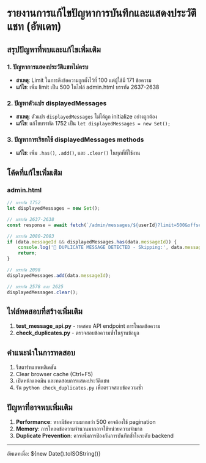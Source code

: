 # รายงานการแก้ไขปัญหาการบันทึกและแสดงประวัติแชท (อัพเดท)

## สรุปปัญหาที่พบและแก้ไขเพิ่มเติม

### 1. ปัญหาการแสดงประวัติแชทไม่ครบ
- **สาเหตุ**: Limit ในการดึงข้อความถูกตั้งไว้ที่ 100 แต่ผู้ใช้มี 171 ข้อความ
- **แก้ไข**: เพิ่ม limit เป็น 500 ในไฟล์ admin.html บรรทัด 2637-2638

### 2. ปัญหาตัวแปร displayedMessages
- **สาเหตุ**: ตัวแปร `displayedMessages` ไม่ได้ถูก initialize อย่างถูกต้อง
- **แก้ไข**: แก้ไขบรรทัด 1752 เป็น `let displayedMessages = new Set();`

### 3. ปัญหาการเรียกใช้ displayedMessages methods
- **แก้ไข**: เพิ่ม `.has()`, `.add()`, และ `.clear()` ในทุกที่ที่ใช้งาน

## โค้ดที่แก้ไขเพิ่มเติม

### admin.html
```javascript
// บรรทัด 1752
let displayedMessages = new Set();

// บรรทัด 2637-2638
const response = await fetch(`/admin/messages/${userId}?limit=500&offset=0`);

// บรรทัด 2080-2083
if (data.messageId && displayedMessages.has(data.messageId)) {
    console.log('🔄 DUPLICATE MESSAGE DETECTED - Skipping:', data.messageId);
    return;
}

// บรรทัด 2098
displayedMessages.add(data.messageId);

// บรรทัด 2578 และ 2625
displayedMessages.clear();
```

## ไฟล์ทดสอบที่สร้างเพิ่มเติม

1. **test_message_api.py** - ทดสอบ API endpoint การโหลดข้อความ
2. **check_duplicates.py** - ตรวจสอบข้อความซ้ำในฐานข้อมูล

## คำแนะนำในการทดสอบ

1. รีสตาร์ทแอพพลิเคชัน
2. Clear browser cache (Ctrl+F5)
3. เปิดหน้าแอดมิน และทดสอบการแสดงประวัติแชท
4. รัน `python check_duplicates.py` เพื่อตรวจสอบข้อความซ้ำ

## ปัญหาที่อาจพบเพิ่มเติม

1. **Performance**: หากมีข้อความมากกว่า 500 อาจต้องใช้ pagination
2. **Memory**: การโหลดข้อความจำนวนมากอาจใช้หน่วยความจำมาก
3. **Duplicate Prevention**: ควรเพิ่มการป้องกันการบันทึกซ้ำในระดับ backend

---
อัพเดทเมื่อ: ${new Date().toISOString()}
